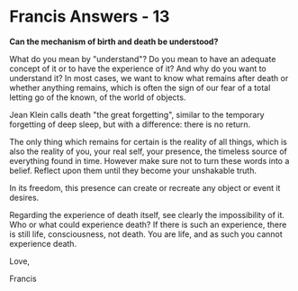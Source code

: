 # Francis Answers - 13



**Can the mechanism of birth and death be understood?&nbsp;**





What do you mean by &quot;understand&quot;? Do you mean to have an adequate concept of it or to have the experience of it? And why do you want to understand it? In most cases, we want to know what remains after death or whether anything remains, which is often the sign of our fear of a total letting go of the known, of the world of objects.&nbsp;





Jean Klein calls death &quot;the great forgetting&quot;, similar to the temporary forgetting of deep sleep, but with a difference: there is no return.&nbsp;


The only thing which remains for certain is the reality of all things, which is also the reality of you, your real self, your presence, the timeless source of everything found in time. However make sure not to turn these words into a belief. Reflect upon them until they become your unshakable truth.&nbsp;


In its freedom, this presence can create or recreate any object or event it desires.


Regarding the experience of death itself, see clearly the impossibility of it. Who or what could experience death? If there is such an experience, there is still life, consciousness, not death. You are life, and as such you cannot experience death.





Love,





Francis







